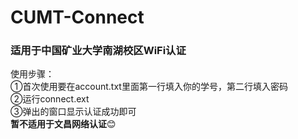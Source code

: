 # CUMT-Connect
### 适用于中国矿业大学南湖校区WiFi认证<br>
使用步骤：<br>
①首次使用要在account.txt里面第一行填入你的学号，第二行填入密码<br>
②运行connect.ext<br>
③弹出的窗口显示认证成功即可<br>
**暂不适用于文昌网络认证**:blush:
